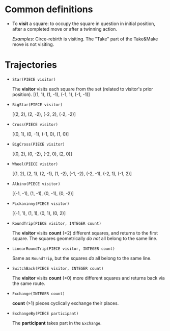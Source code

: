 # Common definitions

* To **visit** a square: to occupy the square in question in initial position,
  after a completed move or after a twinning action.

  *Examples:* Circe-rebirth is visiting.
  The "Take" part of the Take&Make move is not visiting.

# Trajectories

* `Star(PIECE visitor)`

  The **visitor** visits each square from the set (related to visitor's prior position). [(1, 1), (1, -1), (-1, 1), (-1, -1)]


* `BigStar(PIECE visitor)`

  [(2, 2), (2, -2), (-2, 2), (-2, -2)]

* `Cross(PIECE visitor)`

  [(0, 1), (0, -1), (-1, 0), (1, 0)]

* `BigCross(PIECE visitor)`

  [(0, 2), (0, -2), (-2, 0), (2, 0)]

* `Wheel(PIECE visitor)`

  [(1, 2), (2, 1), (2, -1), (1, -2), (-1, -2), (-2, -1), (-2, 1), (-1, 2)]

* `Albino(PIECE visitor)`

  [(-1, -1), (1, -1), (0, -1), (0, -2)]

* `Pickaninny(PIECE visitor)`

  [(-1, 1), (1, 1), (0, 1), (0, 2)]

* `RoundTrip(PIECE visitor, INTEGER count)`

    The **visitor** visits **count** (>2) different squares, and returns to the first square.
    The squares geometrically *do not* all belong to the same line.

* `LinearRoundTrip(PIECE visitor, INTEGER count)`

    Same as `RoundTrip`, but the squares *do* all belong to the same line.

* `SwitchBack(PIECE visitor, INTEGER count)`

  The **visitor** visits **count** (>0) more different squares and returns back via the same route.

* `Exchange(INTEGER count)`

  **count** (>1) pieces cyclically exchange their places.

* `ExchangeBy(PIECE participant)`

  The **participant** takes part in the `Exchange`.
